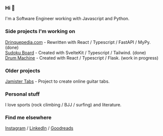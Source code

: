### Hi 👋

I'm a Software Engineer working with Javascript and Python.

### Side projects I'm working on

[Drinquepedia.com](https://github.com/betofigueiredo/Drinquepedia) - Rewritten with React / Typescript / FastAPI / MyPy. (done)<br />
[Sudoku Board](https://github.com/betofigueiredo/sudoku) - Created with SvelteKit / Typescript / Tailwind. (done)<br />
[Drum Machine](https://github.com/betofigueiredo/drums-synthesizer) - Created with React / Typescript / Flask. (work in progress)<br />

### Older projects

[Jamister Tabs](https://github.com/Jamister/Tabs) - Project to create online guitar tabs.<br />

### Personal stuff

I love sports (rock climbing / BJJ / surfing) and literature.

### Find me elsewhere

[Instagram](https://www.instagram.com/_betofigueiredo/) / [LinkedIn](https://www.linkedin.com/in/betof/) / [Goodreads](https://www.goodreads.com/betofigueiredo)
